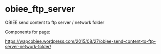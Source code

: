 # obiee_ftp_server
OBIEE send content to ftp server / network folder

Components for page:

https://wapcobiee.wordpress.com/2015/08/27/obiee-send-content-to-ftp-server-network-folder/

